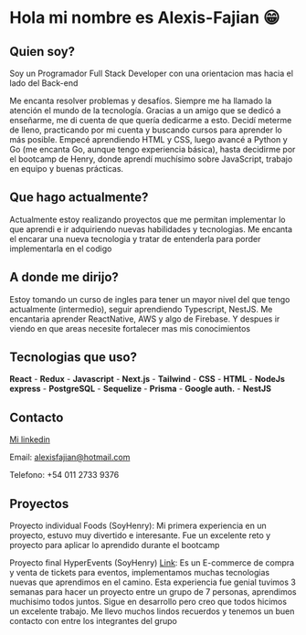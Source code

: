 # Hola mi nombre es Alexis-Fajian 😁

 ## Quien soy? 
   Soy un Programador Full Stack Developer con una orientacion mas hacia el lado del Back-end 
   
   Me encanta resolver problemas y desafíos. Siempre me ha llamado la atención el mundo de la tecnología.
   Gracias a un amigo que se dedicó a enseñarme, me di cuenta de que quería dedicarme a esto. Decidí meterme de lleno,
   practicando por mi cuenta y buscando cursos para aprender lo más posible.
   Empecé aprendiendo HTML y CSS, luego avancé a Python y Go (me encanta Go, aunque tengo experiencia básica),
   hasta decidirme por el bootcamp de Henry, donde aprendí muchísimo sobre JavaScript, trabajo en equipo y buenas prácticas.

 ## Que hago actualmente?
   Actualmente estoy realizando proyectos que me permitan implementar lo que aprendi e ir adquiriendo
   nuevas habilidades y tecnologias. Me encanta el encarar una nueva tecnologia y tratar de entenderla para
   porder implementarla en el codigo

 ## A donde me dirijo?
   Estoy tomando un curso de ingles para tener un mayor nivel del que tengo actualmente (intermedio), seguir
   aprendiendo Typescript, NestJS. Me encantaria aprender ReactNative, AWS y algo de Firebase. Y despues
   ir viendo en que areas necesite fortalecer mas mis conocimientos

 ## Tecnologias que uso? 
   **React** - **Redux** - **Javascript** - **Next.js** - **Tailwind** - **CSS** - **HTML** - **NodeJs** 
   **express** - **PostgreSQL** - **Sequelize** - **Prisma** - **Google auth.** - **NestJS**

 ## Contacto
   [Mi linkedin](https://www.linkedin.com/in/alexis-fajian-7a7114276/)
   
   Email: alexisfajian@hotmail.com

   Telefono: +54 011 2733 9376

 ## Proyectos
   Proyecto individual Foods (SoyHenry): Mi primera experiencia en un proyecto, estuvo muy divertido e interesante.
   Fue un excelente reto y proyecto para aplicar lo aprendido durante el bootcamp

   Proyecto final HyperEvents (SoyHenry) [Link](https://hyperevent-fe.vercel.app/): Es un E-commerce de compra y venta
   de tickets para eventos, implementamos muchas tecnologias nuevas que aprendimos en el camino. 
   Esta experiencia fue genial tuvimos 3 semanas para hacer un proyecto entre
   un grupo de 7 personas, aprendimos muchisimo todos juntos. Sigue en desarrollo pero creo que todos hicimos un
   excelente trabajo. Me llevo muchos lindos recuerdos y tenemos un buen contacto con entre los integrantes del grupo
